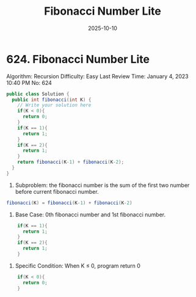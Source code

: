 ﻿---
layout: post
title: "Fibonacci Number Lite"
date: 2025-10-10
categories: leetcode
tags: [leetcode, algorithm]
---
# 624. Fibonacci Number Lite

Algorithm: Recursion
Difficulty: Easy
Last Review Time: January 4, 2023 10:40 PM
No: 624

```java
public class Solution {
  public int fibonacci(int K) {
    // Write your solution here
    if(K < 0){
      return 0;
    }
    if(K == 1){
      return 1;
    }
    if(K == 2){
      return 1;
    }
    return fibonacci(K-1) + fibonacci(K-2);
  }
}
```

1. Subproblem: the fibonacci number is the sum of the first two number before current fibonacci number. 

```java
fibonacci(K) = fibonacci(K-1) + fibonacci(K-2)
```

1. Base Case: 0th fibonacci number and 1st fibonacci number. 

```java
    if(K == 1){
      return 1;
    }
    if(K == 2){
      return 1;
    }
```

1. Specific Condition: When K ≤ 0, program return 0

```java
    if(K < 0){
      return 0;
    }
```
